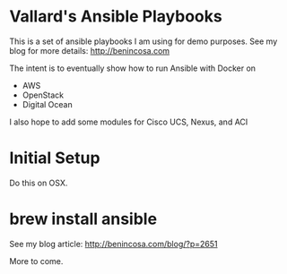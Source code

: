 Vallard's Ansible Playbooks
===========================

This is a set of ansible playbooks I am using for demo purposes. 
See my blog for more details: http://benincosa.com

The intent is to eventually show how to run Ansible with Docker on 
  * AWS
  * OpenStack
  * Digital Ocean

I also hope to add some modules for Cisco UCS, Nexus, and ACI

Initial Setup
=============
Do this on OSX.

# brew install ansible

See my blog article:
http://benincosa.com/blog/?p=2651

More to come. 
